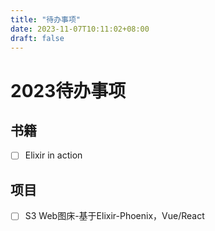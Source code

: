 ```yaml
---
title: "待办事项"
date: 2023-11-07T10:11:02+08:00
draft: false
---
```


# 2023待办事项

## 书籍

- [ ] Elixir in action

## 项目

- [ ] S3 Web图床-基于Elixir-Phoenix，Vue/React
